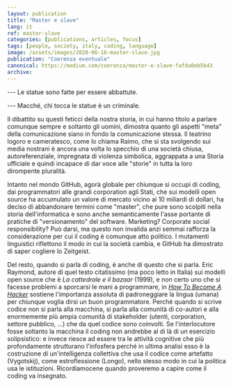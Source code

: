 ```yaml
---
layout: publication
title: "Master e slave"
lang: it
ref: master-slave
categories: [publications, articles, focus]
tags: [people, society, italy, coding, language]
image: /assets/images/2020-06-16-master-slave.jpg
publication: "Coerenza eventuale"
canonical: https://medium.com/coerenza/master-e-slave-fafda0eb5b43
archive:
---
```


--- Le statue sono fatte per essere abbattute.

--- Macché, chi tocca le statue è un criminale.

Il dibattito su questi feticci della nostra storia, in cui hanno titolo a parlare comunque sempre e soltanto gli uomini, dimostra quanto gli aspetti "meta" della comunicazione siano in fondo la comunicazione stessa. Il teatrino logoro e cameratesco, come lo chiama Raimo, che si sta svolgendo sui media nostrani è ancora una volta lo specchio di una società chiusa, autoreferenziale, impregnata di violenza simbolica, aggrappata a una Storia ufficiale e quindi incapace di dar voce alle "storie" in tutta la loro dirompente pluralità.

Intanto nel mondo GitHub, agorà globale per chiunque si occupi di coding, dai programmatori alle grandi corporation agli Stati, che sui modelli open source ha accumulato un valore di mercato vicino ai 10 miliardi di dollari, ha deciso di abbandonare termini come "master", che pure sono scolpiti nella storia dell'informatica e sono anche semanticamente l'asse portante di pratiche di "versionamento" del software. Marketing? Corporate social responsibility? Può darsi, ma questo non invalida anzi semmai rafforza la considerazione per cui il coding è comunque atto politico. I mutamenti linguistici riflettono il modo in cui la società cambia, e GitHub ha dimostrato di saper cogliere lo Zeitgeist.

Del resto, quando si parla di coding, è anche di questo che si parla. Eric Raymond, autore di quel testo citatissimo (ma poco letto in Italia) sui modelli open source che è *La cattedrale e il bazaar* (1999), e non certo uno che si facesse problemi a sporcarsi le mani a programmare, in [*How To Become A Hacker*](http://www.catb.org/esr/faqs/hacker-howto.html) sostiene l'importanza assoluta di padroneggiare la lingua (umana) per chiunque voglia dirsi un buon programmatore. Perché quando si scrive codice non si parla alla macchina, si parla alla comunità di co-autori e alla enormemente più ampia comunità di stakeholder (utenti, corporation, settore pubblico, ...) che da quel codice sono coinvolti. Se l'interlocutore fosse soltanto la macchina il coding non andrebbe al di là di un esercizio solipsistico: e invece riesce ad essere tra le attività cognitive che più profondamente strutturano l'infosfera perché in ultima analisi esso è la costruzione di un'intelligenza collettiva che usa il codice come artefatto (Vygotskij), come estroflessione (Longo), nello stesso modo in cui la politica usa le istituzioni. Ricordiamocene quando proveremo a capire come il coding va insegnato.
